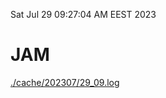 Sat Jul 29 09:27:04 AM EEST 2023
# JAM
<a href='./cache/202307/29_09.log'>./cache/202307/29_09.log</a>
